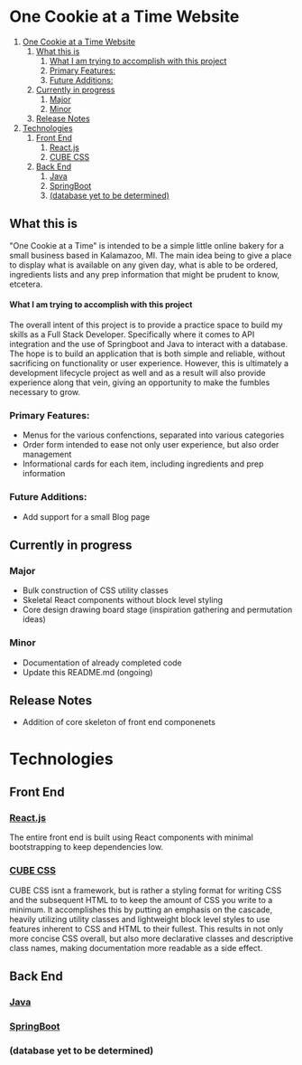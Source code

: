 # One Cookie at a Time Website

1. [One Cookie at a Time Website](#one-cookie-at-a-time-website)
   1. [What this is](#what-this-is)
         1. [What I am trying to accomplish with this project](#what-i-am-trying-to-accomplish-with-this-project)
      1. [Primary Features:](#primary-features)
      2. [Future Additions:](#future-additions)
   2. [Currently in progress](#currently-in-progress)
      1. [Major](#major)
      2. [Minor](#minor)
   3. [Release Notes](#release-notes)
2. [Technologies](#technologies)
   1. [Front End](#front-end)
      1. [React.js](#reactjs)
      2. [CUBE CSS](#cube-css)
   2. [Back End](#back-end)
      1. [Java](#java)
      2. [SpringBoot](#springboot)
      3. [(database yet to be determined)](#database-yet-to-be-determined)

## What this is

"One Cookie at a Time" is intended to be a simple little online bakery for a small business based in Kalamazoo, MI. The main idea being to give a place to display what is available on any given day, what is able to be ordered, ingredients lists and any prep information that might be prudent to know, etcetera. 

#### What I am trying to accomplish with this project
The overall intent of this project is to provide a practice space to build my skills as a Full Stack Developer. Specifically where it comes to API integration and the use of Springboot and Java to interact with a database. The hope is to build an application that is both simple and reliable, without sacrificing on functionality or user experience. However, this is ultimately a development lifecycle project as well and as a result will also provide experience along that vein, giving an opportunity to make the fumbles necessary to grow.
### Primary Features:
- Menus for the various confenctions, separated into various categories
- Order form intended to ease not only user experience, but also order management
- Informational cards for each item, including ingredients and prep information

### Future Additions:
- Add support for a small Blog page

## Currently in progress
### Major
- Bulk construction of CSS utility classes
- Skeletal React components without block level styling
- Core design drawing board stage (inspiration gathering and permutation ideas)
### Minor
- Documentation of already completed code
- Update this README.md (ongoing)

## Release Notes
- Addition of core skeleton of front end componenets
# Technologies
## Front End
  ### [React.js](https://reactjs.org)
  The entire front end is built using React components with minimal bootstrapping to keep dependencies low.
  ### [CUBE CSS](https://piccalil.li/blog/cube-css/)
  CUBE CSS isnt a framework, but is rather a styling format for writing CSS and the subsequent HTML to to keep the amount of CSS you write to a minimum. It accomplishes this by putting an emphasis on the cascade, heavily utilizing utility classes and lightweight block level styles to use features inherent to CSS and HTML to their fullest. This results in not only more concise CSS overall, but also more declarative classes and descriptive class names, making documentation more readable as a side effect.
## Back End
  ### [Java](https://www.java.com/)
  ### [SpringBoot](https://spring.io/projects/spring-boot/)
  ### (database yet to be determined)